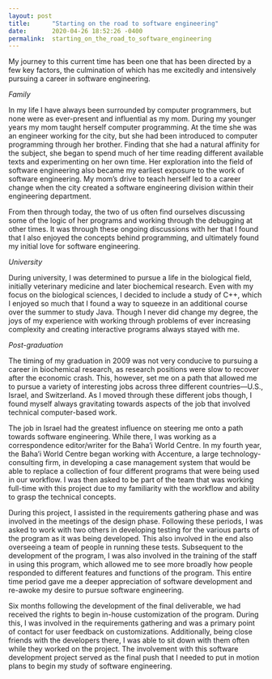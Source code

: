 ```yaml
---
layout: post
title:      "Starting on the road to software engineering"
date:       2020-04-26 18:52:26 -0400
permalink:  starting_on_the_road_to_software_engineering
---
```



My journey to this current time has been one that has been directed by a few key factors, the culmination of which has me excitedly and intensively pursuing a career in software engineering.

*Family*

In my life I have always been surrounded by computer programmers, but none were as ever-present and influential as my mom. During my younger years my mom taught herself computer programming. At the time she was an engineer working for the city, but she had been introduced to computer programming through her brother. Finding that she had a natural affinity for the subject, she began to spend much of her time reading different available texts and experimenting on her own time. Her exploration into the field of software engineering also became my earliest exposure to the work of software engineering. My mom’s drive to teach herself led to a career change when the city created a software engineering division within their engineering department.

From then through today, the two of us often find ourselves discussing some of the logic of her programs and working through the debugging at other times. It was through these ongoing discussions with her that I found that I also enjoyed the concepts behind programming, and ultimately found my initial love for software engineering.


*University*

During university, I was determined to pursue a life in the biological field, initially veterinary medicine and later biochemical research. Even with my focus on the biological sciences, I decided to include a study of C++, which I enjoyed so much that I found a way to squeeze in an additional course over the summer to study Java. Though I never did change my degree, the joys of my experience with working through problems of ever increasing complexity and creating interactive programs always stayed with me.


*Post-graduation*

The timing of my graduation in 2009 was not very conducive to pursuing a career in biochemical research, as research positions were slow to recover after the economic crash. This, however, set me on a path that allowed me to pursue a variety of interesting jobs across three different countries—U.S., Israel, and Switzerland. As I moved through these different jobs though, I found myself always gravitating towards aspects of the job that involved technical computer-based work.

The job in Israel had the greatest influence on steering me onto a path towards software engineering. While there, I was working as a correspondence editor/writer for the Baha’i World Centre. In my fourth year, the Baha’i World Centre began working with Accenture, a large technology-consulting firm, in developing a case management system that would be able to replace a collection of four different programs that were being used in our workflow. I was then asked to be part of the team that was working full-time with this project due to my familiarity with the workflow and ability to grasp the technical concepts.

During this project, I assisted in the requirements gathering phase and was involved in the meetings of the design phase. Following these periods, I was asked to work with two others in developing testing for the various parts of the program as it was being developed. This also involved in the end also overseeing a team of people in running these tests. Subsequent to the development of the program, I was also involved in the training of the staff in using this program, which allowed me to see more broadly how people responded to different features and functions of the program. This entire time period gave me a deeper appreciation of software development and re-awoke my desire to pursue software engineering.

Six months following the development of the final deliverable, we had received the rights to begin in-house customization of the program. During this, I was involved in the requirements gathering and was a primary point of contact for user feedback on customizations. Additionally, being close friends with the developers there, I was able to sit down with them often while they worked on the project. The involvement with this software development project served as the final push that I needed to put in motion plans to begin my study of software engineering.

